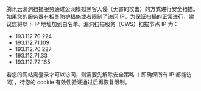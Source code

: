 腾讯云漏洞扫描服务通过公网模拟黑客入侵（无害的攻击）的方式进行安全扫描。如果您的服务器有相关防护措施或者限制了访问 IP，为保证扫描的正常进行，建议您将以下 IP 地址加到白名单。漏洞扫描服务（CWS）扫描节点 IP 为：
- 193.112.70.224
- 193.112.71.109
- 193.112.70.227
- 193.112.71.33
- 193.112.72.165

若您的网站需登录才可以访问，则需要先解除安全策略（ 即确保所有 IP 都能访问），待您的 cookie 有效性验证通过后再恢复限制。
